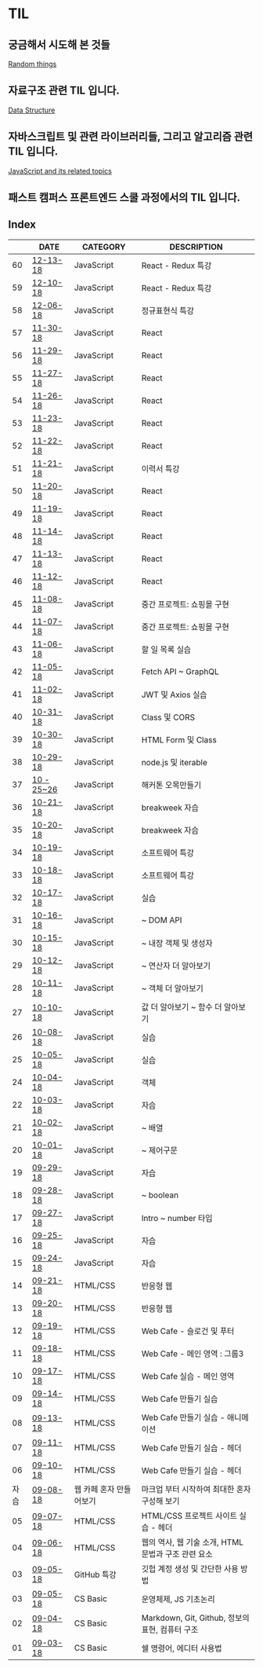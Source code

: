 # TIL

## 궁금해서 시도해 본 것들

[Random things](./randomStuff/README.md)

## 자료구조 관련 TIL 입니다.

[Data Structure](./dataStructureInJs/README.md)


## 자바스크립트 및 관련 라이브러리들, 그리고 알고리즘 관련 TIL 입니다.

[JavaScript and its related topics
](./JavaScript/README.md)

## 패스트 캠퍼스 프론트엔드 스쿨 과정에서의 TIL 입니다.

## Index

|  | DATE | CATEGORY | DESCRIPTION |
| --- | ---  | -------- | ----------  |
| 60 | [12-13-18](JS/week15-12-13-18.md)  | JavaScript |  React - Redux 특강  |
| 59 | [12-10-18](JS/week15-12-10-18.md)  | JavaScript |  React - Redux 특강  |
| 58 | [12-06-18](JS/week14-12-06-18.md)  | JavaScript |  정규표현식 특강  |
| 57 | [11-30-18](JS/week13-11-30-18.md)  | JavaScript |  React  |
| 56 | [11-29-18](JS/week13-11-29-18.md)  | JavaScript |  React  |
| 55 | [11-27-18](JS/week13-11-27-18.md)  | JavaScript |  React  |
| 54 | [11-26-18](JS/week13-11-26-18.md)  | JavaScript |  React  |
| 53 | [11-23-18](JS/week12-11-23-18.md)  | JavaScript |  React  |
| 52 | [11-22-18](JS/week12-11-22-18.md)  | JavaScript |  React  |
| 51 | [11-21-18](JS/week12-11-21-18.md)  | JavaScript |  이력서 특강  |
| 50 | [11-20-18](JS/week12-11-20-18.md)  | JavaScript |  React  |
| 49 | [11-19-18](JS/week12-11-19-18.md)  | JavaScript |  React  |
| 48 | [11-14-18](JS/week11-11-14-18.md)  | JavaScript |  React  |
| 47 | [11-13-18](JS/week11-11-13-18.md)  | JavaScript |  React  |
| 46 | [11-12-18](JS/week11-11-12-18.md)  | JavaScript |  React  |
| 45 | [11-08-18](JS/week10-11-08-18.md)  | JavaScript | 중간 프로젝트: 쇼핑몰 구현  |
| 44 | [11-07-18](JS/week10-11-07-18.md)  | JavaScript | 중간 프로젝트: 쇼핑몰 구현  |
| 43 | [11-06-18](JS/week10-11-06-18.md)  | JavaScript | 할 일 목록 실습  |
| 42 | [11-05-18](JS/week10-11-05-18.md)  | JavaScript | Fetch API ~ GraphQL  |
| 41 | [11-02-18](JS/week09-11-02-18.md)  | JavaScript | JWT 및 Axios 실습  |
| 40 | [10-31-18](JS/week09-10-31-18.md)  | JavaScript | Class 및 CORS |
| 39 | [10-30-18](JS/week09-10-30-18.md)  | JavaScript |  HTML Form 및 Class |
| 38 | [10-29-18](JS/week09-10-29-18.md)  | JavaScript |  node.js 및 iterable |
| 37 | [10 - 25~26](JS/week08-10-25-18.md)  | JavaScript |  해커톤 오목만들기 | 
| 36 | [10-21-18](JS/week08-10-21-18.md)  | JavaScript |  breakweek 자습 |
| 35 | [10-20-18](JS/week08-10-20-18.md)  | JavaScript |  breakweek 자습 |
| 34 | [10-19-18](JS/week07-10-19-18.md)  | JavaScript | 소프트웨어 특강 |
| 33 | [10-18-18](JS/week07-10-18-18.md)  | JavaScript | 소프트웨어 특강 |
| 32 | [10-17-18](JS/week07-10-17-18.md)  | JavaScript | 실습 |
| 31 | [10-16-18](JS/week07-10-16-18.md)  | JavaScript | ~ DOM API |
| 30 | [10-15-18](JS/week07-10-15-18.md)  | JavaScript | ~ 내장 객체 및 생성자 |
| 29 | [10-12-18](JS/week06-10-12-18.md)  | JavaScript |  ~ 연산자 더 알아보기|
| 28 | [10-11-18](JS/week06-10-11-18.md)  | JavaScript |  ~ 객체 더 알아보기|
| 27 | [10-10-18](JS/week06-10-10-18.md)  | JavaScript | 값 더 알아보기 ~ 함수 더 알아보기  |
| 26 | [10-08-18](JS/week65-10-08-18.md)  | JavaScript | 실습 |
| 25 | [10-05-18](JS/week05-10-05-18.md)  | JavaScript | 실습 |
| 24 | [10-04-18](JS/week05-10-04-18.md)  | JavaScript | 객체 |
| 22 | [10-03-18](JS/week05-10-03-18.md)  | JavaScript |  자습  |
| 21 | [10-02-18](JS/week05-10-02-18.md)  | JavaScript | ~ 배열  | 
| 20 | [10-01-18](JS/week05-10-01-18.md)  | JavaScript | ~ 제어구문  | 
| 19 | [09-29-18](JS/week04-09-29-18.md)  | JavaScript |  자습  | 
| 18 | [09-28-18](JS/week04-09-28-18.md)  | JavaScript | ~ boolean  | 
| 17 | [09-27-18](JS/week04-09-27-18.md)  | JavaScript |  Intro ~ number 타입  | 
| 16 | [09-25-18](JS/week04-09-25-18.md)  | JavaScript |  자습  | 
| 15 | [09-24-18](JS/week04-09-24-18.md)  | JavaScript |  자습  | 
| 14 | [09-21-18](HTML_CSS/week03-09-21-18.md)  | HTML/CSS | 반응형 웹  | 
| 13 | [09-20-18](HTML_CSS/week03-09-20-18.md)  | HTML/CSS | 반응형 웹  | 
| 12 | [09-19-18](HTML_CSS/week03-09-19-18.md) | HTML/CSS | Web Cafe - 슬로건 및 푸터 |
| 11 | [09-18-18](HTML_CSS/week03-09-18-18.md) | HTML/CSS | Web Cafe - 메인 영역 : 그룹3|
| 10 | [09-17-18](HTML_CSS/week03-09-17-18.md) | HTML/CSS | Web Cafe 실습 - 메인 영역 |
| 09 | [09-14-18](HTML_CSS/week02-09-14-18.md) | HTML/CSS | Web Cafe 만들기 실습 |
| 08 | [09-13-18](HTML_CSS/week02-09-13-18.md) | HTML/CSS | Web Cafe 만들기 실습 - 애니메이션 |
| 07 | [09-11-18](HTML_CSS/week02-09-11-18.md) | HTML/CSS | Web Cafe 만들기 실습 - 헤더 |
| 06 | [09-10-18](HTML_CSS/week02-09-10-18.md) | HTML/CSS | Web Cafe 만들기 실습 - 헤더 |
| 자습 | [09-08-18](study-hall/offdays-work/09-08-18.md) | 웹 카페 혼자 만들어보기 | 마크업 부터 시작하여 최대한 혼자 구성해 보기 |
| 05 | [09-07-18](HTML_CSS/week01-09-07-18.md) | HTML/CSS  | HTML/CSS 프로젝트 사이트 실습 - 헤더|
| 04 | [09-06-18](HTML_CSS/week01-09-06-18.md) | HTML/CSS  | 웹의 역사, 웹 기술 소개, HTML 문법과 구조 관련 요소 |
| 03 | [09-05-18](Github_class/github_class.md) | GitHub 특강 | 깃헙 계정 생성 및 간단한 사용 방법 |
| 03 | [09-05-18](CS_Basic/week01-09-05-18.md) | CS Basic | 운영체제, JS 기초논리 |
| 02 | [09-04-18](CS_Basic/week01-09-04-18.md) | CS Basic | Markdown, Git, Github, 정보의 표현, 컴퓨터 구조 |
| 01 | [09-03-18](CS_Basic/week01-09-03-18.md) | CS Basic | 쉘 명령어, 에디터 사용법 |





  


    
